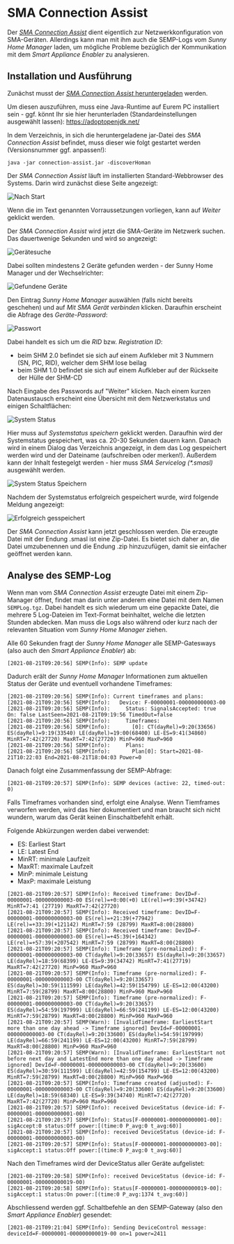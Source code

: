 # SMA Connection Assist

Der [*SMA Connection Assist*](https://www.sma.de/produkte/monitoring-control/sma-connection-assist.html) dient eigentlich zur Netzwerkkonfiguration von SMA-Geräten. Allerdings kann man mit ihm auch die SEMP-Logs vom *Sunny Home Manager* laden, um mögliche Probleme bezüglich der Kommunikation mit dem *Smart Appliance Enabler* zu analysieren.

## Installation und Ausführung

Zunächst musst der [*SMA Connection Assist* heruntergeladen](https://raw.githubusercontent.com/camueller/SmartApplianceEnabler/master/run/connection-assist.jar) werden.

Um diesen auszuführen, muss eine Java-Runtime auf Eurem PC installiert sein - ggf. könnt Ihr sie hier herunterladen (Standardeinstellungen ausgewählt lassen): https://adoptopenjdk.net/

In dem Verzeichnis, in sich die heruntergeladene  jar-Datei des *SMA Connection Assist* befindet, muss dieser wie folgt gestartet werden (Versionsnummer ggf. anpassen!):
```console
java -jar connection-assist.jar -discoverHoman
```

Der *SMA Connection Assist* läuft im installierten Standard-Webbrowser des Systems. Darin wird zunächst diese Seite angezeigt:

![Nach Start](../pics/ca/NachStart.png)

Wenn die im Text genannten Vorraussetzungen vorliegen, kann auf *Weiter* geklickt werden.

Der *SMA Connection Assist* wird jetzt die SMA-Geräte im Netzwerk suchen. Das dauertwenige Sekunden und wird so angezeigt:

![Gerätesuche](../pics/ca/Geraetesuche.png)

Dabei sollten mindestens 2 Geräte gefunden werden - der Sunny Home Manager und der Wechselrichter:

![Gefundene Geräte](../pics/ca/GefundeneGeraete.png)

Den Eintrag *Sunny Home Manager* auswählen (falls nicht bereits geschehen) und auf *Mit SMA Gerät verbinden* klicken. Daraufhin erscheint die Abfrage des *Geräte-Password*:

![Passwort](../pics/ca/Passwort.png)

Dabei handelt es sich um die *RID* bzw. *Registration ID*:
* beim SHM 2.0 befindet sie sich auf einem Aufkleber mit 3 Nummern (SN, PIC, RID), welcher dem SHM lose beilag
* beim SHM 1.0 befindet sie sich auf einem Aufkleber auf der Rückseite der Hülle der SHM-CD

Nach Eingabe des Passwords auf "Weiter" klicken. Nach einem kurzen Datenaustausch erscheint eine Übersicht mit dem Netzwerkstatus und einigen Schaltflächen:

![System Status](../pics/ca/SystemStatus.png)

Hier muss auf *Systemstatus speichern* geklickt werden. Daraufhin wird der Systemstatus gespeichert, was ca. 20-30 Sekunden dauern kann. Danach wird in einem Dialog das Verzeichnis angezeigt, in dem das Log gespeichert werden wird und der Dateiname (aufschreiben oder merken!). Außerdem kann der Inhalt festegelgt werden - hier muss _SMA Servicelog (*.smasl)_ ausgewählt werden. 

![System Status Speichern](../pics/ca/SystemStatusSpeichern.png)

Nachdem der Systemstatus erfolgreich gespeichert wurde, wird folgende Meldung angezeigt:

![Erfolgreich gesspeichert](../pics/ca/ErfolgreichGespeichert.png)

Der *SMA Connection Assist* kann jetzt geschlossen werden. Die erzeugte Datei mit der Endung .smasl ist eine Zip-Datei. Es bietet sich daher an, die Datei umzubenennen und die Endung .zip hinzuzufügen, damit sie einfacher geöffnet werden kann.

## Analyse des SEMP-Log

Wenn man vom *SMA Connection Assist* erzeugte Datei mit einem Zip-Manager öffnet, findet man darin unter anderem eine Datei mit dem Namen `SEMPLog.tgz`. Dabei handelt es sich wiederum um eine gepackte Datei, die mehrere 5 Log-Dateien im Text-Format beinhaltet, welche die letzten Stunden abdecken. Man muss die Logs also während oder kurz nach der relevanten Situation vom *Sunny Home Manager* ziehen.

Alle 60 Sekunden fragt der *Sunny Home Manager* alle SEMP-Gatesways (also auch den *Smart Appliance Enabler*) ab:
```console
[2021-08-21T09:20:56] SEMP(Info): SEMP update
```

Dadurch erält der *Sunny Home Manager* Informationen zum aktuellen Status der Geräte und eventuell vorhandene Timeframes:
```console
[2021-08-21T09:20:56] SEMP(Info): Current timeframes and plans: 
[2021-08-21T09:20:56] SEMP(Info):   Device: F-00000001-000000000003-00
[2021-08-21T09:20:56] SEMP(Info):     Status: SignalsAccepted: true On: false LastSeen=2021-08-21T09:19:56 TimedOut=false
[2021-08-21T09:20:56] SEMP(Info):     Timeframes: 
[2021-08-21T09:20:56] SEMP(Info):       [0]: CT(dayRel)=9:20(33656) ES(dayRel)=9:19(33540) LE(dayRel)=19:00(68400) LE-ES=9:41(34860) MinRT=7:42(27720) MaxRT=7:42(27720) MinP=960 MaxP=960
[2021-08-21T09:20:56] SEMP(Info):     Plans: 
[2021-08-21T09:20:56] SEMP(Info):       Plan[0]: Start=2021-08-21T10:22:03 End=2021-08-21T18:04:03 Power=0
```

Danach folgt eine Zusammenfassung der SEMP-Abfrage:
```console
[2021-08-21T09:20:57] SEMP(Info): SEMP devices (active: 22, timed-out: 0)
```

Falls Timeframes vorhanden sind, erfolgt eine Analyse. Wenn Tiemframes verworfen werden, wird das hier dokumentiert und man braucht sich nicht wundern, warum das Gerät keinen Einschaltbefehlt erhält.

Folgende Abkürzungen werden dabei verwendet:
- ES: Earliest Start
- LE: Latest End
- MinRT: minimale Laufzeit
- MaxRT: maximale Laufzeit
- MinP: minimale Leistung
- MaxP: maximale Leistung
```console
[2021-08-21T09:20:57] SEMP(Info): Received timeframe: DevID=F-00000001-000000000003-00 ES(rel)=+0:00(+0) LE(rel)=+9:39(+34742) MinRT=7:41 (27719) MaxRT=7:42(27720)
[2021-08-21T09:20:57] SEMP(Info): Received timeframe: DevID=F-00000001-000000000003-00 ES(rel)=+21:39(+77942) LE(rel)=+33:39(+121142) MinRT=7:59 (28799) MaxRT=8:00(28800)
[2021-08-21T09:20:57] SEMP(Info): Received timeframe: DevID=F-00000001-000000000003-00 ES(rel)=+45:39(+164342) LE(rel)=+57:39(+207542) MinRT=7:59 (28799) MaxRT=8:00(28800)
[2021-08-21T09:20:57] SEMP(Info): Timeframe (pre-normalized): F-00000001-000000000003-00 CT(dayRel)=9:20(33657) ES(dayRel)=9:20(33657) LE(dayRel)=18:59(68399) LE-ES=9:39(34742) MinRT=7:41(27719) MaxRT=7:42(27720) MinP=960 MaxP=960
[2021-08-21T09:20:57] SEMP(Info): Timeframe (pre-normalized): F-00000001-000000000003-00 CT(dayRel)=9:20(33657) ES(dayRel)=30:59(111599) LE(dayRel)=42:59(154799) LE-ES=12:00(43200) MinRT=7:59(28799) MaxRT=8:00(28800) MinP=960 MaxP=960
[2021-08-21T09:20:57] SEMP(Info): Timeframe (pre-normalized): F-00000001-000000000003-00 CT(dayRel)=9:20(33657) ES(dayRel)=54:59(197999) LE(dayRel)=66:59(241199) LE-ES=12:00(43200) MinRT=7:59(28799) MaxRT=8:00(28800) MinP=960 MaxP=960
[2021-08-21T09:20:57] SEMP(Warn): [InvalidTimeframe: EarliestStart more than one day ahead -> Timeframe ignored] DevId=F-00000001-000000000003-00 CT(dayRel)=9:20(33600) ES(dayRel)=54:59(197999) LE(dayRel)=66:59(241199) LE-ES=12:00(43200) MinRT=7:59(28799) MaxRT=8:00(28800) MinP=960 MaxP=960
[2021-08-21T09:20:57] SEMP(Warn): [InvalidTimeframe: EarliestStart not before next day and LatestEnd more than one day ahead -> Timeframe ignored] DevId=F-00000001-000000000003-00 CT(dayRel)=9:20(33600) ES(dayRel)=30:59(111599) LE(dayRel)=42:59(154799) LE-ES=12:00(43200) MinRT=7:59(28799) MaxRT=8:00(28800) MinP=960 MaxP=960
[2021-08-21T09:20:57] SEMP(Info): Timeframe created (adjusted): F-00000001-000000000003-00 CT(dayRel)=9:20(33600) ES(dayRel)=9:20(33600) LE(dayRel)=18:59(68340) LE-ES=9:39(34740) MinRT=7:42(27720) MaxRT=7:42(27720) MinP=960 MaxP=960
[2021-08-21T09:20:57] SEMP(Info): received DeviceStatus (device-id: F-00000001-000000000001-00)
[2021-08-21T09:20:57] SEMP(Info): Status[F-00000001-000000000001-00]: sigAccept:0 status:Off power:[(time:0 P_avg:0 t_avg:60)]
[2021-08-21T09:20:57] SEMP(Info): received DeviceStatus (device-id: F-00000001-000000000003-00)
[2021-08-21T09:20:57] SEMP(Info): Status[F-00000001-000000000003-00]: sigAccept:1 status:Off power:[(time:0 P_avg:0 t_avg:60)]
```

Nach den Timeframes wird der DeviceStatus aller Geräte aufgelistet:
```console
[2021-08-21T09:20:58] SEMP(Info): received DeviceStatus (device-id: F-00000001-000000000019-00)
[2021-08-21T09:20:58] SEMP(Info): Status[F-00000001-000000000019-00]: sigAccept:1 status:On power:[(time:0 P_avg:1374 t_avg:60)]
```

Abschliessend werden ggf. Schaltbefehle an den SEMP-Gateway (also den *Smart Appliance Enabler*) gesendet:
```console
[2021-08-21T09:21:04] SEMP(Info): Sending DeviceControl message: deviceId=F-00000001-000000000019-00 on=1 power=2411
```